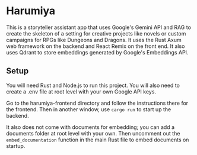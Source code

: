 # Harumiya

This is a storyteller assistant app that uses Google's Gemini API and RAG to create the skeleton of a setting for creative projects like novels or custom campaigns for RPGs like Dungeons and Dragons. It uses the Rust Axum web framework on the backend and React Remix on the front end. It also uses Qdrant to store embeddings generated by Google's Embeddings API.


## Setup

You will need Rust and Node.js to run this project. You will also need to create a .env file at root level with your own Google API keys.

Go to the harumiya-frontend directory and follow the instructions there for the frontend. Then in another window, use `cargo run` to start up the backend.

It also does not come with documents for embedding; you can add a documents folder at root level with your own. Then uncomment out the `embed_documentation` function in the main Rust file to embed documents on startup.